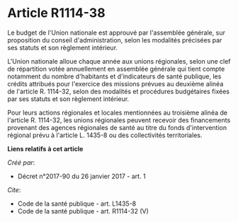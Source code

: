 # Article R1114-38

Le budget de l'Union nationale est approuvé par l'assemblée générale, sur proposition du conseil d'administration, selon les
modalités précisées par ses statuts et son règlement intérieur. 

L'Union nationale alloue chaque année aux unions régionales, selon une clef de répartition votée annuellement en assemblée
générale qui tient compte notamment du nombre d'habitants et d'indicateurs de santé publique, les crédits attribués pour
l'exercice des missions prévues au deuxième alinéa de l'article R. 1114-32, selon des modalités et procédures budgétaires
fixées par ses statuts et son règlement intérieur. 

Pour leurs actions régionales et locales mentionnées au troisième alinéa de l'article R. 1114-32, les unions régionales
peuvent recevoir des financements provenant des agences régionales de santé au titre du fonds d'intervention régional prévu à
l'article L. 1435-8 ou des collectivités territoriales.

**Liens relatifs à cet article**

_Créé par_:

  - Décret n°2017-90 du 26 janvier 2017 - art. 1

_Cite_:

  - Code de la santé publique - art. L1435-8
  - Code de la santé publique - art. R1114-32 (V)
